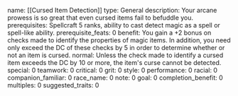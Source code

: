name: [[Cursed Item Detection]]
type: General
description: Your arcane prowess is so great that even cursed items fail to befuddle you.
prerequisites: Spellcraft 5 ranks, ability to cast detect magic as a spell or spell-like ability.
prerequisite_feats: 0
benefit: You gain a +2 bonus on checks made to identify the properties of magic items. In addition, you need only exceed the DC of these checks by 5 in order to determine whether or not an item is cursed.
normal: Unless the check made to identify a cursed item exceeds the DC by 10 or more, the item's curse cannot be detected.
special: 0
teamwork: 0
critical: 0
grit: 0
style: 0
performance: 0
racial: 0
companion_familiar: 0
race_name: 0
note: 0
goal: 0
completion_benefit: 0
multiples: 0
suggested_traits: 0
